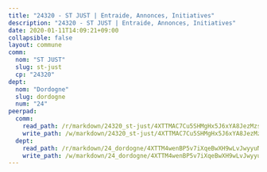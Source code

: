 ```yaml
---
title: "24320 - ST JUST | Entraide, Annonces, Initiatives"
description: "24320 - ST JUST | Entraide, Annonces, Initiatives"
date: 2020-01-11T14:09:21+09:00
collapsible: false
layout: commune
comm:
  nom: "ST JUST"
  slug: st-just
  cp: "24320"
dept:
  nom: "Dordogne"
  slug: dordogne
  num: "24"
peerpad:
  comm:
    read_path: /r/markdown/24320_st-just/4XTTMAC7Cu5SHMgHx5J6xYA8JezMzso492BSMiegKrRVrBq2u
    write_path: /w/markdown/24320_st-just/4XTTMAC7Cu5SHMgHx5J6xYA8JezMzso492BSMiegKrRVrBq2u-K3TgUzNqNgdXmtXvsP2rEJdw8z4CsTs4eCRkwaXvkxZ16RrZCAtqb2qZ3xGKNWUtQwWRGf52nDDVeuXesDqPpFxePPybErGqrzjAmLkvwxea7KQKKqjRmSDkAVAHcGeArugRXFDF
  dept:
    read_path: /r/markdown/24_dordogne/4XTTM4wenBP5v7iXqeBwXH9wLvJwyyuNKzLxRyGzSZXmCuzgg
    write_path: /w/markdown/24_dordogne/4XTTM4wenBP5v7iXqeBwXH9wLvJwyyuNKzLxRyGzSZXmCuzgg-K3TgUusQQUSAmJPXozCTSBeqjqksxkVWGVxtHwEFrs5RuocQr8weKG2oQg7MVeg2F9Hhv7ggtBiBU8D9pdXEPa9M67VU3BzgAG9BCtQw3VY3Xcxk2YSegk3iUXMkpicGxxJr7mWp
---
```



